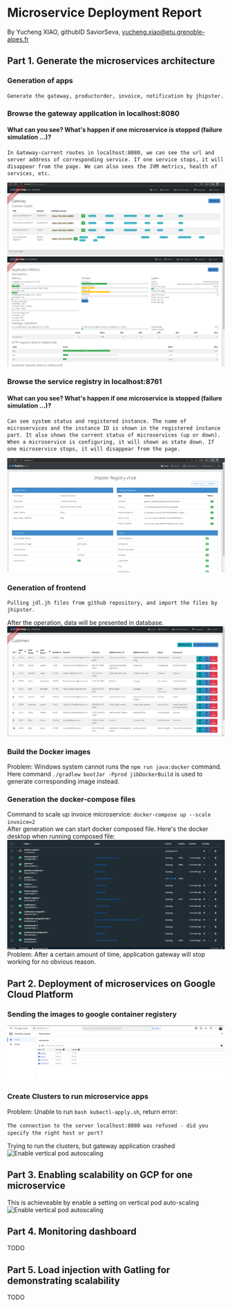 # Microservice Deployment Report
By Yucheng XIAO, githubID SaviorSeva, yucheng.xiao@etu.grenoble-alpes.fr
## Part 1. Generate the microservices architecture

### Generation of apps

    Generate the gateway, productorder, invoice, notification by jhipster.

### Browse the gateway application in localhost:8080
#### What can you see? What's happen if one microservice is stopped (failure simulation ...)?
    
    In Gateway-current routes in localhost:8080, we can see the url and server address of corresponding service. If one service stops, it will disappear from the page. We can also sees the JVM metrics, health of services, etc.

![](./gateway.png)
![](./metrics.png )

### Browse the service registry in localhost:8761
#### What can you see? What's happen if one microservice is stopped (failure simulation ...)?
    Can see system status and registered instance. The name of microservices and the instance ID is shown in the registered instance part. It also shows the current status of microservices (up or down). When a microservice is configuring, it will shown as state down. If one microservice stops, it will disappear from the page.
![](./regi.png)

### Generation of frontend
    Pulling jdl.jh files from github repository, and import the files by jhipster.
After the operation, data will be presented in database.
![](./cust.png)

### Build the Docker images
Problem: Windows system cannot runs the `npm run java:docker` command. Here command `./gradlew bootJar -Pprod jibDockerBuild` is used to generate corresponding image instead.

### Generation the docker-compose files
Command to scale up invoice microservice: `docker-compose up --scale invoice=2`  
After generation we can start docker composed file. Here's the docker desktop when running composed file:
![](./docker.png 'Corrsponding apps in container registry')
Problem: After a certain amount of time, application gateway will stop working for no obvious reason.


## Part 2. Deployment of microservices on Google Cloud Platform
### Sending the images to google container registery

![](./img1.png 'Corrsponding apps in container registry')

### Create Clusters to run microservice apps
Problem: Unable to run `bash kubectl-apply.sh`, return error:
  
  ```The connection to the server localhost:8080 was refused - did you specify the right host or port?```

Trying to run the clusters, but gateway application crashed
![](./img3.png 'Enable vertical pod autoscaling')


## Part 3. Enabling scalability on GCP for one microservice
This is achieveable by enable a setting on vertical pod auto-scaling
![](./img2.png 'Enable vertical pod autoscaling')

## Part 4. Monitoring dashboard
TODO
## Part 5. Load injection with Gatling for demonstrating scalability
TODO